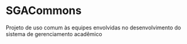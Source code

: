 # SGACommons

Projeto de uso comum às equipes envolvidas no desenvolvimento do sistema de gerenciamento acadêmico